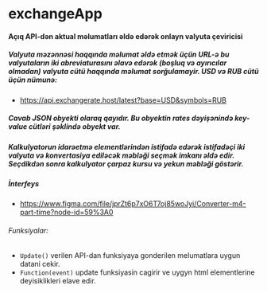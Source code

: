 # exchangeApp
 #### Açıq API-dən aktual məlumatları əldə edərək onlayn valyuta çeviricisi 
 ##### Valyuta məzənnəsi haqqında məlumat əldə etmək üçün URL-ə bu valyutaların iki abreviaturasını əlavə edərək (boşluq və ayırıcılar olmadan) valyuta cütü haqqında məlumat sorğulamayir. USD və RUB cütü üçün nümunə:
 - https://api.exchangerate.host/latest?base=USD&symbols=RUB 
##### Cavab JSON obyekti olaraq qayıdır. Bu obyektin rates dəyişənində key-value cütləri şəklində obyekt var. 
##### Kalkulyatorun idarəetmə elementlərindən istifadə edərək istifadəçi iki valyuta və konvertasiya ediləcək məbləği seçmək imkanı əldə edir. Seçdikdən sonra kalkulyator çarpaz kursu və yekun məbləği göstərir.
##### İnterfeys
- https://www.figma.com/file/jprZt6p7xO6T7oj85woJyi/Converter-m4-part-time?node-id=59%3A0
###### Funksiyalar:
- ```Update()``` verilen API-dan funksiyaya gonderilen melumatlara uygun datani cekir.
- ```Function(event)``` update funksiyasin cagirir ve uygyn html elementlerine deyisiklikleri elave edir.

